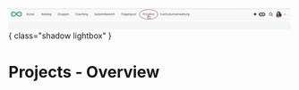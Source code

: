![bereiche_projekte_v1_de.png](assets/bereiche_projekte_v1_de.png){ class="shadow lightbox" }

# Projects - Overview
